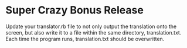 # Super Crazy Bonus Release

Update your translator.rb file to not only output the translation onto the screen, but also write it to a file within the same directory, translation.txt. Each time the program runs, translation.txt should be overwritten.
